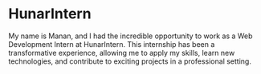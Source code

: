 # HunarIntern
My name is Manan, and I had the incredible opportunity to work as a Web Development Intern at HunarIntern. This internship has been a transformative experience, allowing me to apply my skills, learn new technologies, and contribute to exciting projects in a professional setting.
